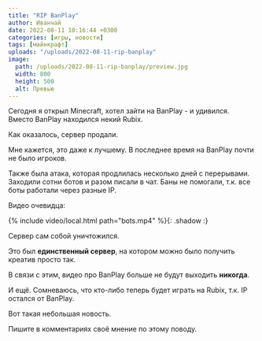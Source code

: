 ```yaml
---
title: "RIP BanPlay"
author: Иванчай
date: 2022-08-11 10:16:44 +0300
categories: [игры, новости]
tags: [майнкрафт]
uploads: "/uploads/2022-08-11-rip-banplay"
image:
  path: /uploads/2022-08-11-rip-banplay/preview.jpg
  width: 800
  height: 500
  alt: Превью
---
```


Сегодня я открыл Minecraft, хотел зайти на BanPlay - и удивился. Вместо BanPlay находился некий Rubix.

Как оказалось, сервер продали.

Мне кажется, это даже к лучшему. В последнее время на BanPlay почти не было игроков.

Также была атака, которая продлилась несколько дней с перерывами. Заходили сотни ботов и разом писали в чат. Баны не помогали, т.к. все боты работали через разные IP.

Видео очевидца:

{% include video/local.html path="bots.mp4" %}{: .shadow :}

Сервер сам собой уничтожился.

Это был **единственный сервер**, на котором можно было получить креатив просто так.

В связи с этим, видео про BanPlay больше не будут выходить **никогда**.

И ещё. Сомневаюсь, что кто-либо теперь будет играть на Rubix, т.к. IP остался от BanPlay.

Вот такая небольшая новость.

Пишите в комментариях своё мнение по этому поводу.

